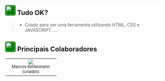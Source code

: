 <h2 style="background:white;"><img src="https://user-images.githubusercontent.com/109902736/216818770-483b5505-341b-4fc4-9877-bd2f5552e6df.png" width="30" style="background-color: green;border-radius: 5px;padding: 2px;">
Tudo OK?</h2>

> - Criado para ser uma ferramenta utilizando HTML, CSS e JAVASCRIPT. ...

<h2><img src="https://user-images.githubusercontent.com/109902736/216818237-b0bc70b0-cd8f-4f2d-8dc4-2cc45417180d.png" width="30" style="background-color: green;border-radius: 5px;padding: 2px;">
 Principais Colaboradores</h2>

<table><tbody><tr>
  <td align="center" width="150"><a href="https://github.com/mkettermann"><img src="https://avatars.githubusercontent.com/u/109902736?s=70&v=4"><br><sub>Marcos Kettermann (criador)</sub></a></td>
</tr></tbody></table>
<br>

